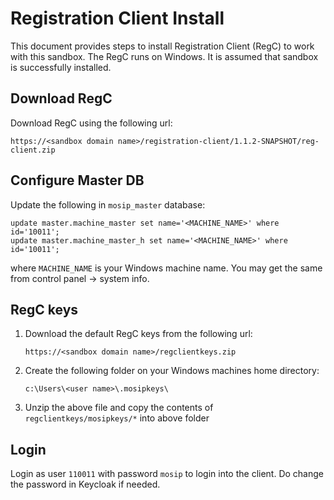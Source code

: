 # Registration Client Install 
This document provides steps to install Registration Client (RegC) to work with this sandbox.  The RegC runs on Windows. 
It is assumed that sandbox is successfully installed.

## Download RegC
Download RegC using the following url:
```
https://<sandbox domain name>/registration-client/1.1.2-SNAPSHOT/reg-client.zip
```
## Configure Master DB
Update the following in `mosip_master` database:
```
update master.machine_master set name='<MACHINE_NAME>' where id='10011';
update master.machine_master_h set name='<MACHINE_NAME>' where id='10011';
```
where `MACHINE_NAME` is your Windows machine name.  You may get the same from control panel -> system info. 

## RegC keys

1. Download the default RegC keys from the following url:
    ```
    https://<sandbox domain name>/regclientkeys.zip
    ```
1. Create the following folder on your Windows machines home directory:
    ```
    c:\Users\<user name>\.mosipkeys\ 
    ```
1. Unzip the above file and copy the contents of `regclientkeys/mosipkeys/*` into above folder

## Login
Login as user `110011` with password `mosip` to login into the client.  Do change the password in Keycloak if needed.
